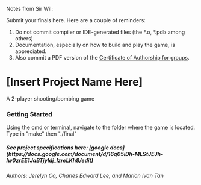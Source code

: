 Notes from Sir Wil:

Submit your finals here. Here are a couple of reminders:

1. Do not commit compiler or IDE-generated files (the *.o, *.pdb among others)
2. Documentation, especially on how to build and play the game, is appreciated.
3. Also commit a PDF version of the [Certificate of Authorship for groups](http://www.admu.edu.ph/ls/sose/iscs/downloads).


<h1>[Insert Project Name Here]</h1>
<p>A 2-player shooting/bombing game</p>

<h3>Getting Started</h3>
<p>Using the cmd or terminal, navigate to the folder where the game is located. Type in "make" then "./final"</p>

<h5>See project specifications here: [google docs](https://docs.google.com/document/d/16q05iDh-MLStJEJh-Iw0zrEE1JaBTjyIdj_lzreLKh8/edit)</<h5>

<h6>Authors: Jerelyn Co, Charles Edward Lee, and Marion Ivan Tan</h6>
